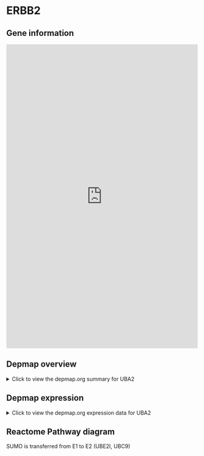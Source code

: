 <h1>ERBB2</h1>

<h2>Gene information</h2>
<iframe src="https://depmap.org/portal/gene/UBA2?tab=about" style="border:none;width:100%;height:800px"></iframe>

<h2>Depmap overview</h2>
<details>
  <summary>Click to view the depmap.org summary for UBA2</summary>
  <iframe src="https://depmap.org/portal/gene/UBA2?tab=overview" style="border:none;width:100%;height:800px"></iframe>
</details>

<h2>Depmap expression</h2>
<details>
  <summary>Click to view the depmap.org expression data for UBA2</summary>
  <iframe src="https://depmap.org/portal/gene/UBA2?tab=characterization" style="border:none;width:100%;height:800px"></iframe>
</details>



<h2>Reactome Pathway diagram</h2>
SUMO is transferred from E1 to E2 (UBE2I, UBC9)
<div id="diagramHolder"></div>

<script>
    //Creating the Reactome Diagram widget
    //Take into account a proxy needs to be set up in your server side pointing to www.reactome.org
    function onReactomeDiagramReady(){  //This function is automatically called when the widget code is ready to be used
        var diagram = Reactome.Diagram.create({
            "placeHolder" : "diagramHolder",
            "width" : 900,
            "height" : 500
        });

        //Initialising it to the "Hemostasis" pathway
        diagram.loadDiagram("R-HSA-3065678");

        //Adding different listeners

        diagram.onDiagramLoaded(function (loaded) {
            console.info("Loaded ", loaded);
            diagram.flagItems("BAD");
	    diagram.flagItems("Q92934");
            if (loaded == "R-HSA-3065678") diagram.selectItem("R-HSA-3065678");
        });

     }
</script>



